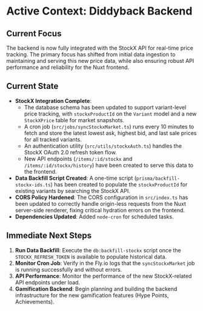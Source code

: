 # Active Context: Diddyback Backend

## Current Focus
The backend is now fully integrated with the StockX API for real-time price tracking. The primary focus has shifted from initial data ingestion to maintaining and serving this new price data, while also ensuring robust API performance and reliability for the Nuxt frontend.

## Current State
- **StockX Integration Complete**:
    - The database schema has been updated to support variant-level price tracking, with `stockxProductId` on the `Variant` model and a new `StockXPrice` table for market snapshots.
    - A cron job (`src/jobs/syncStockxMarket.ts`) runs every 10 minutes to fetch and store the latest lowest ask, highest bid, and last sale prices for all tracked variants.
    - An authentication utility (`src/utils/stockxAuth.ts`) handles the StockX OAuth 2.0 refresh token flow.
    - New API endpoints (`/items/:id/stockx` and `/items/:id/stockx/history`) have been created to serve this data to the frontend.
- **Data Backfill Script Created**: A one-time script (`prisma/backfill-stockx-ids.ts`) has been created to populate the `stockxProductId` for existing variants by searching the StockX API.
- **CORS Policy Hardened**: The CORS configuration in `src/index.ts` has been updated to correctly handle origin-less requests from the Nuxt server-side renderer, fixing critical hydration errors on the frontend.
- **Dependencies Updated**: Added `node-cron` for scheduled tasks.

## Immediate Next Steps
1.  **Run Data Backfill**: Execute the `db:backfill-stockx` script once the `STOCKX_REFRESH_TOKEN` is available to populate historical data.
2.  **Monitor Cron Job**: Verify in the Fly.io logs that the `syncStockxMarket` job is running successfully and without errors.
3.  **API Performance**: Monitor the performance of the new StockX-related API endpoints under load.
4.  **Gamification Backend**: Begin planning and building the backend infrastructure for the new gamification features (Hype Points, Achievements). 
